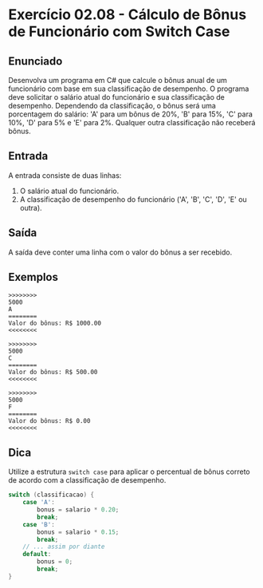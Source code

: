 # Exercício 02.08 - Cálculo de Bônus de Funcionário com Switch Case

## Enunciado

Desenvolva um programa em C# que calcule o bônus anual de um funcionário com base em sua classificação de desempenho. O programa deve solicitar o salário atual do funcionário e sua classificação de desempenho. Dependendo da classificação, o bônus será uma porcentagem do salário: 'A' para um bônus de 20%, 'B' para 15%, 'C' para 10%, 'D' para 5% e 'E' para 2%. Qualquer outra classificação não receberá bônus.

## Entrada

A entrada consiste de duas linhas:

1. O salário atual do funcionário.
2. A classificação de desempenho do funcionário ('A', 'B', 'C', 'D', 'E' ou outra).

## Saída

A saída deve conter uma linha com o valor do bônus a ser recebido.

## Exemplos

```plaintext
>>>>>>>>
5000
A
========
Valor do bônus: R$ 1000.00
<<<<<<<<

>>>>>>>>
5000
C
========
Valor do bônus: R$ 500.00
<<<<<<<<

>>>>>>>>
5000
F
========
Valor do bônus: R$ 0.00
<<<<<<<<
```

## Dica

Utilize a estrutura `switch case` para aplicar o percentual de bônus correto de acordo com a classificação de desempenho.

```csharp
switch (classificacao) {
    case 'A':
        bonus = salario * 0.20;
        break;
    case 'B':
        bonus = salario * 0.15;
        break;
    // ... assim por diante
    default:
        bonus = 0;
        break;
}
```

